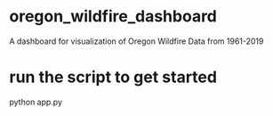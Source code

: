 # oregon_wildfire_dashboard
A dashboard for visualization of Oregon Wildfire Data from 1961-2019

# run the script to get started
python app.py
